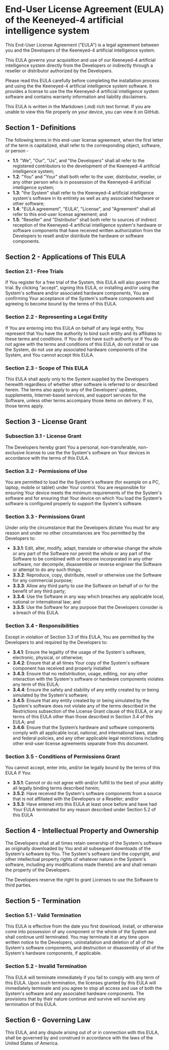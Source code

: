 
# End-User License Agreement (EULA) of the Keeneyed-4 artificial intelligence system
This End-User License Agreement ("EULA") is a legal agreement between you and the Developers of the Keeneyed-4 artificial intelligence system.

This EULA governs your acquisition and use of our Keeneyed-4 artificial intelligence system directly from the Developers or indirectly through a reseller or distributor authorized by the Developers.  

Please read this EULA carefully before completing the installation process and using the the Keeneyed-4 artificial intelligence system software. It provides a license to use the the Keeneyed-4 artificial intelligence system software and contains warranty information and liability disclaimers.  

This EULA is written in the Markdown (.md) rich text format. If you are unable to view this file properly on your device, you can view it on GitHub.  

## Section 1 - Definitions
The following terms in this end-user license agreement, when the first letter of the term is capitalized, shall refer to the corresponding object, software, or person -  
- **1.1**: "We", "Our", "Us", and "the Developers" shall all refer to the registered contributors to the development of the Keeneyed-4 artificial intelligence system;
- **1.2**: "You" and "Your" shall both refer to the user, distributor, reseller, or any other person who is in possession of the Keeneyed-4 artificial intelligence system;
- **1.3**: "the System" shall refer to the Keeneyed-4 artificial intelligence system's software in its entirety as well as any associated hardware or other software;
- **1.4**: "EULA agreement", "EULA", "License", and "Agreement" shall all refer to this end-user license agreement; and  
- **1.5**: "Reseller" and "Distributor" shall both refer to sources of indirect reception of the Keeneyed-4 artificial intelligence system's hardware or software components that have received written authorization from the Developers to resell and/or distribute the hardware or software components.

## Section 2 - Applications of This EULA
### Section 2.1 - Free Trials
If You register for a free trial of the System, this EULA will also govern that trial. By clicking "accept", signing this EULA, or installing and/or using the System's software and/or associated hardware components, You are confirming Your acceptance of the System's software components and agreeing to become bound by the terms of this EULA.  

### Section 2.2 - Representing a Legal Entity
If You are entering into this EULA on behalf of any legal entity, You represent that You have the authority to bind such entity and its affiliates to these terms and conditions. If You do not have such authority or if You do not agree with the terms and conditions of this EULA, do not install or use the System, do not use any associated hardware components of the System, and You cannot accept this EULA.  

### Section 2.3 - Scope of This EULA
This EULA shall apply only to the System supplied by the Developers herewith regardless of whether other software is referred to or described herein. The terms also apply to any of the Developers' updates, supplements, Internet-based services, and support services for the Software, unless other terms accompany those items on delivery. If so, those terms apply.  

## Section 3 - License Grant
### Subsection 3.1 - License Grant
The Developers hereby grant You a personal, non-transferable, non-exclusive license to use the the System's software on Your devices in accordance with the terms of this EULA.  

### Section 3.2 - Permissions of Use
You are permitted to load the the System's software (for example on a PC, laptop, mobile or tablet) under Your control. You are responsible for ensuring Your device meets the minimum requirements of the the System's software and for ensuring that Your device on which You load the System's software is configured properly to support the System's software.  

### Section 3.3 - Permissions Grant
Under only the circumstance that the Developers dictate You must for any reason and under no other circumstances are You permitted by the Developers to:  
- **3.3.1**: Edit, alter, modify, adapt, translate or otherwise change the whole or any part of the Software nor permit the whole or any part of the Software to be combined with or become incorporated in any other software, nor decompile, disassemble or reverse engineer the Software or attempt to do any such things;  
- **3.3.2**: Reproduce, copy, distribute, resell or otherwise use the Software for any commercial purpose;  
- **3.3.3**: Allow any third party to use the Software on behalf of or for the benefit of any third party;  
- **3.3.4**: Use the Software in any way which breaches any applicable local, national or international law; and  
- **3.3.5**: Use the Software for any purpose that the Developers consider is a breach of this EULA.  

### Section 3.4 - Responsibilities
Except in violation of Section 3.3 of this EULA, You are permitted by the Developers to and required by the Developers to:  
- **3.4.1**: Ensure the legality of the usage of the System's software, electronic, physical, or otherwise;  
- **3.4.2**: Ensure that at all times Your copy of the System's software component has received and properly installed 
- **3.4.3**: Ensure that no redistribution, usage, editing, nor any other interaction with the System's software or hardware components violates any term of this EULA;  
- **3.4.4**: Ensure the safety and stability of any entity created by or being simulated by the System's software;  
- **3.4.5**: Ensure that any entity created by or being simulated by the System's software does not violate any of the terms described in the Restrictions subsection of the License Grant clause of this EULA, or any terms of this EULA other than those described in Section 3.4 of this EULA; and   
- **3.4.6**: Ensure that the System’s hardware and software components comply with all applicable local, national, and international laws, state and federal policies, and any other applicable legal restrictions including other end-user license agreements separate from this document.

### Section 3.5 - Conditions of Permissions Grant
You cannot accept, enter into, and/or be legally bound by the terms of this EULA if You:  
- **3.5.1**: Cannot or do not agree with and/or fulfill to the best of your ability all legally binding terms described herein;  
- **3.5.2**: Have received the System's software components from a source that is not affiliated with the Developers or a Reseller; and/or  
- **3.5.3**: Have entered into this EULA at least once before and have had Your EULA terminated for any reason described under Section 5.2 of this EULA

## Section 4 - Intellectual Property and Ownership
The Developers shall at all times retain ownership of the System's software as originally downloaded by You and all subsequent downloads of the System's software by You. The System's software (and the copyright, and other intellectual property rights of whatever nature in the System's software, including any modifications made thereto) are and shall remain the property of the Developers.  

The Developers reserve the right to grant Licenses to use the Software to third parties.  

## Section 5 - Termination
### Section 5.1 - Valid Termination
This EULA is effective from the date you first download, install, or otherwise come into possession of any component or the whole of the System and shall continue until terminated. You may terminate it at any time upon written notice to the Developers, uninstallation and deletion of all of the System's software components, and destruction or disassembly of all of the System's hardware components, if applicable.  

### Section 5.2 - Invalid Termination
This EULA will terminate immediately if you fail to comply with any term of this EULA. Upon such termination, the licenses granted by this EULA will immediately terminate and you agree to stop all access and use of both the System's software and any associated hardware components. The provisions that by their nature continue and survive will survive any termination of this EULA.  

## Section 6 - Governing Law

This EULA, and any dispute arising out of or in connection with this EULA, shall be governed by and construed in accordance with the laws of the United States of America.  
